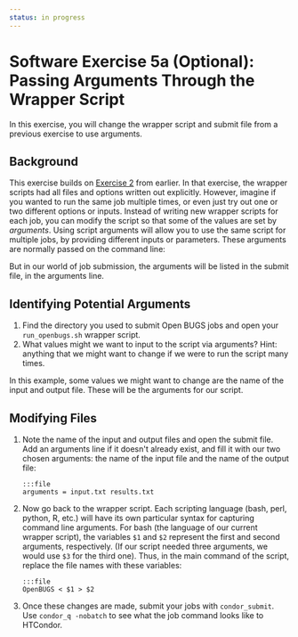 ```yaml
---
status: in progress
---
```


<style type="text/css"> pre em { font-style: normal; background-color: yellow; } pre strong { font-style: normal; font-weight: bold; color: #008; } </style>

Software Exercise 5a (Optional): Passing Arguments Through the Wrapper Script
===================================================

In this exercise, you will change the wrapper script and submit file from a previous exercise to use arguments.

Background
----------

This exercise builds on [Exercise 2]() from earlier. In that exercise, the wrapper scripts  had all files and options written out explicitly. However, imagine if you wanted to run the same job multiple times, or even just try out one or two different options or inputs. Instead of writing new wrapper scripts for each job, you can modify the script so that some of the values are set by *arguments*. Using script arguments will allow you to use the same script for multiple jobs, by providing different inputs or parameters. These arguments are normally passed on the command line:

But in our world of job submission, the arguments will be listed in the submit file, in the arguments line.

Identifying Potential Arguments
-------------------------------

1.  Find the directory you used to submit Open BUGS jobs and open your `run_openbugs.sh` wrapper script.
1.  What values might we want to input to the script via arguments? Hint: anything that we might want to change if we were to run the script many times.

In this example, some values we might want to change are the name of the input and output file. These will be the arguments for our script.

Modifying Files
---------------

1.  Note the name of the input and output files and open the submit file. Add an arguments line if it doesn't already exist, and fill it with our two chosen arguments: the name of the input file and the name of the output file: 

        :::file
		arguments = input.txt results.txt

1.  Now go back to the wrapper script. Each scripting language (bash, perl, python, R, etc.) will have its own particular syntax for capturing command line arguments. For bash (the language of our current wrapper script), the variables `$1` and `$2` represent  the first and second arguments, respectively. (If our script needed three arguments, we would use `$3` for the third one). Thus, in  the main command of the script, replace the file names with these variables: 

		:::file
		OpenBUGS < $1 > $2

1.  Once these changes are made, submit your jobs with `condor_submit`. Use `condor_q -nobatch` to see what the job command looks like to HTCondor.
